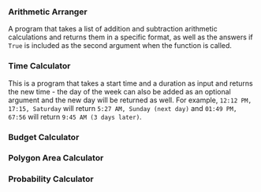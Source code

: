 ### Arithmetic Arranger
A program that takes a list of addition and subtraction arithmetic calculations and returns them in a specific format, as well as the answers if `True` 
is included as the second argument when the function is called.


### Time Calculator
This is a program that takes a start time and a duration as input and returns the new time - the day of the week can also be added as an optional argument
and the new day will be returned as well. For example, `12:12 PM, 17:15, Saturday` will return `5:27 AM, Sunday (next day)` and `01:49 PM, 67:56` will return `9:45 AM (3 days later)`.


### Budget Calculator



### Polygon Area Calculator



### Probability Calculator


